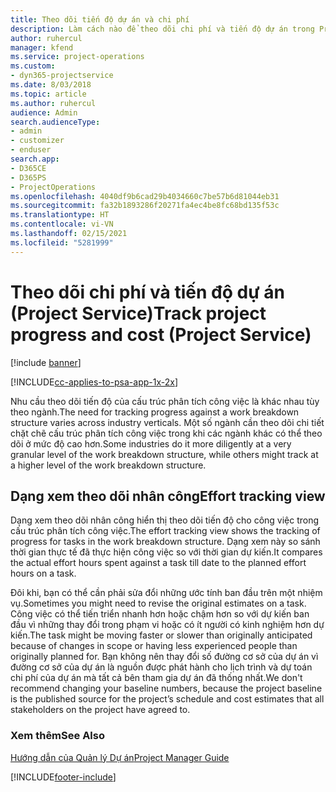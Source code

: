 ```yaml
---
title: Theo dõi tiến độ dự án và chi phí
description: Làm cách nào để theo dõi chi phí và tiến độ dự án trong Project Service
author: ruhercul
manager: kfend
ms.service: project-operations
ms.custom:
- dyn365-projectservice
ms.date: 8/03/2018
ms.topic: article
ms.author: ruhercul
audience: Admin
search.audienceType:
- admin
- customizer
- enduser
search.app:
- D365CE
- D365PS
- ProjectOperations
ms.openlocfilehash: 4040df9b6cad29b4034660c7be57b6d81044eb31
ms.sourcegitcommit: fa32b1893286f20271fa4ec4be8fc68bd135f53c
ms.translationtype: HT
ms.contentlocale: vi-VN
ms.lasthandoff: 02/15/2021
ms.locfileid: "5281999"
---
```

# <a name="track-project-progress-and-cost-project-service"></a><span data-ttu-id="5301a-103">Theo dõi chi phí và tiến độ dự án (Project Service)</span><span class="sxs-lookup"><span data-stu-id="5301a-103">Track project progress and cost (Project Service)</span></span>

[!include [banner](../includes/psa-now-project-operations.md)]

[!INCLUDE[cc-applies-to-psa-app-1x-2x](../includes/cc-applies-to-psa-app-1x-2x.md)]

<span data-ttu-id="5301a-104">Nhu cầu theo dõi tiến độ của cấu trúc phân tích công việc là khác nhau tùy theo ngành.</span><span class="sxs-lookup"><span data-stu-id="5301a-104">The need for tracking progress against a work breakdown structure varies across industry verticals.</span></span> <span data-ttu-id="5301a-105">Một số ngành cần theo dõi chi tiết chặt chẽ cấu trúc phân tích công việc trong khi các ngành khác có thể theo dõi ở mức độ cao hơn.</span><span class="sxs-lookup"><span data-stu-id="5301a-105">Some industries do it more diligently at a very granular level of the work breakdown structure, while others might track at a higher level of the work breakdown structure.</span></span>  
  
## <a name="effort-tracking-view"></a><span data-ttu-id="5301a-106">Dạng xem theo dõi nhân công</span><span class="sxs-lookup"><span data-stu-id="5301a-106">Effort tracking view</span></span>  
<span data-ttu-id="5301a-107">Dạng xem theo dõi nhân công hiển thị theo dõi tiến độ cho công việc trong cấu trúc phân tích công việc.</span><span class="sxs-lookup"><span data-stu-id="5301a-107">The effort tracking view shows the tracking of progress for tasks in the work breakdown structure.</span></span> <span data-ttu-id="5301a-108">Dạng xem này so sánh thời gian thực tế đã thực hiện công việc so với thời gian dự kiến.</span><span class="sxs-lookup"><span data-stu-id="5301a-108">It compares the actual effort hours spent against a task till date to the planned effort hours on a task.</span></span>  
  
<span data-ttu-id="5301a-109">Đôi khi, bạn có thể cần phải sửa đổi những ước tính ban đầu trên một nhiệm vụ.</span><span class="sxs-lookup"><span data-stu-id="5301a-109">Sometimes you might need to revise the original estimates on a task.</span></span> <span data-ttu-id="5301a-110">Công việc có thể tiến triển nhanh hơn hoặc chậm hơn so với dự kiến ban đầu vì những thay đổi trong phạm vi hoặc có ít người có kinh nghiệm hơn dự kiến.</span><span class="sxs-lookup"><span data-stu-id="5301a-110">The task might be moving faster or slower than originally anticipated because of changes in scope or having less experienced people than originally planned for.</span></span> <span data-ttu-id="5301a-111">Bạn không nên thay đổi số đường cơ sở của dự án vì đường cơ sở của dự án là nguồn được phát hành cho lịch trình và dự toán chi phí của dự án mà tất cả bên tham gia dự án đã thống nhất.</span><span class="sxs-lookup"><span data-stu-id="5301a-111">We don't recommend changing your baseline numbers, because the project baseline is the published source for the project’s schedule and cost estimates that all stakeholders on the project have agreed to.</span></span>  
  
### <a name="see-also"></a><span data-ttu-id="5301a-112">Xem thêm</span><span class="sxs-lookup"><span data-stu-id="5301a-112">See Also</span></span>  
 [<span data-ttu-id="5301a-113">Hướng dẫn của Quản lý Dự án</span><span class="sxs-lookup"><span data-stu-id="5301a-113">Project Manager Guide</span></span>](../psa/project-manager-guide.md)


[!INCLUDE[footer-include](../includes/footer-banner.md)]